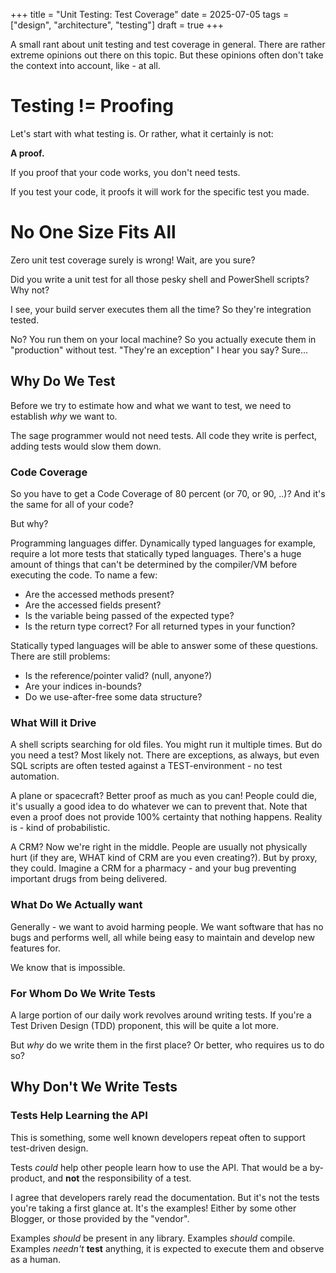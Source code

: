 +++
title = "Unit Testing: Test Coverage"
date = 2025-07-05
tags = ["design", "architecture", "testing"]
draft = true
+++

A small rant about unit testing and test coverage in general. There are rather extreme opinions out there on this topic.
But these opinions often don't take the context into account, like - at all.

# Testing != Proofing
Let's start with what testing is. Or rather, what it certainly is not:

**A proof.**


If you proof that your code works, you don't need tests.

If you test your code, it proofs it will work for the specific test you made.

# No One Size Fits All
Zero unit test coverage surely is wrong! Wait, are you sure?

Did you write a unit test for all those pesky shell and PowerShell scripts? Why not? 

I see, your build server executes them all the time? So they're integration tested.

No? You run them on your local machine? So you actually execute them in "production" without test.
"They're an exception" I hear you say? Sure...

## Why Do We Test
Before we try to estimate how and what we want to test, we need to establish *why* we want to.

The sage programmer would not need tests. All code they write is perfect, adding tests would slow them down. 

### Code Coverage
So you have to get a Code Coverage of 80 percent (or 70, or 90, ..)? And it's the same for all of your code?

But why?

Programming languages differ. Dynamically typed languages for example, require a lot more tests that statically typed languages. There's a huge amount of things that can't be determined by the compiler/VM before executing the code. To name a few:
* Are the accessed methods present?
* Are the accessed fields present?
* Is the variable being passed of the expected type?
* Is the return type correct? For all returned types in your function?

Statically typed languages will be able to answer some of these questions. There are still problems: 
* Is the reference/pointer valid? (null, anyone?)
* Are your indices in-bounds?
* Do we use-after-free some data structure?

### What Will it Drive
A shell scripts searching for old files. You might run it multiple times. But do you need a test? Most likely not. There are exceptions, as always, but even SQL scripts are often tested against a TEST-environment - no test automation.

A plane or spacecraft? Better proof as much as you can! People could die, it's usually a good idea to do whatever we can to prevent that. Note that even a proof does not provide 100% certainty that nothing happens. Reality is - kind of probabilistic. 

A CRM? Now we're right in the middle. People are usually not physically hurt (if they are, WHAT kind of CRM are you even creating?). But by proxy, they could. Imagine a CRM for a pharmacy - and your bug preventing important drugs from being delivered.

### What Do We Actually want
Generally - we want to avoid harming people.
We want software that has no bugs and performs well, all while being easy to maintain and develop new features for. 

We know that is impossible.


### For Whom Do We Write Tests
A large portion of our daily work revolves around writing tests. If you're a Test Driven Design (TDD) proponent, this will be quite a lot more.

But *why* do we write them in the first place? Or better, who requires us to do so?


## Why Don't We Write Tests

### Tests Help Learning the API
This is something, some well known developers repeat often to support test-driven design.

Tests *could* help other people learn how to use the API. That would be a by-product, and **not** the responsibility of a test.

I agree that developers rarely read the documentation. But it's not the tests you're taking a first glance at.
It's the examples! Either by some other Blogger, or those provided by the "vendor".

Examples *should* be present in any library. Examples *should* compile. Examples *needn't* **test** anything, it is expected to execute them and observe as a human.
